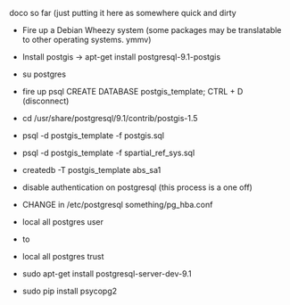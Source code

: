doco so far (just putting it here as somewhere quick and dirty

* Fire up a Debian Wheezy system (some packages may be translatable to other operating systems. ymmv)
* Install postgis -> apt-get install postgresql-9.1-postgis
* su postgres
* fire up psql CREATE DATABASE postgis_template; CTRL + D (disconnect)
* cd /usr/share/postgresql/9.1/contrib/postgis-1.5
* psql -d postgis_template -f postgis.sql
* psql -d postgis_template -f spartial_ref_sys.sql
* createdb -T postgis_template abs_sa1

* disable authentication on postgresql (this process is a one off)

* CHANGE in /etc/postgresql something/pg_hba.conf
* local all postgres user
* to 
* local all postgres trust

* sudo apt-get install postgresql-server-dev-9.1
* sudo pip install psycopg2